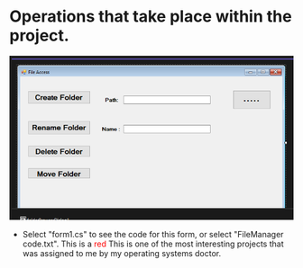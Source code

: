 # Operations that take place within the project.
![alt text](Form.PNG)
- Select "form1.cs" to see the code for this form, or select "FileManager code.txt".
This is a <span style="color:red">red</span>  This is one of the most interesting projects that was assigned to me by my operating systems doctor.
